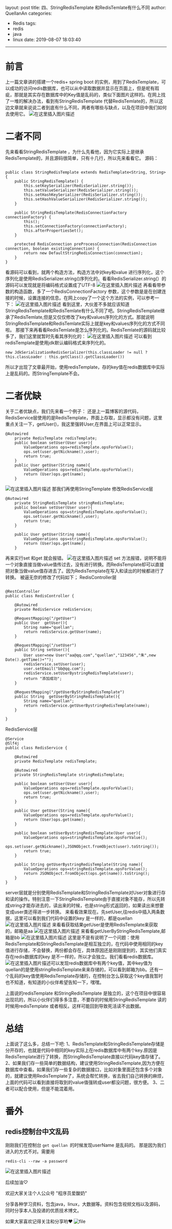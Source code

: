 ﻿layout: post
title: 四、StringRedisTemplate 和RedisTemlate有什么不同
author: QuellanAn
categories: 
  - Redis
tags:
  - redis
  - java
  - linux
date: 2019-08-07 18:03:40
---

# 前言
上一篇文章讲的搭建一个redis+ spring boot 的实例，用到了RedisTemplate，可以成功的访问redis数据库，也可以从中读取数据并显示在页面上，但是呢有瑕疵，那就是其实存在数据库中的Key值是乱码的，类似下面图片这样的。在网上找了一堆的解决办法，看到有StringRedisTemplate 代替RedisTemlate的，所以这边文章就来说说二者到底有什么不同，两者有哪些与缺点，以及在项目中我们如何去使用它。
![在这里插入图片描述](https://img-blog.csdnimg.cn/20190807170618562.png)
#  二者不同
先来看看StringRedisTemplate ，为什么先看他，因为它实际上是继承RedisTemplate的，并且源码很简单，只有十几行，所以先来看看它。
源码：

```

public class StringRedisTemplate extends RedisTemplate<String, String> {
    public StringRedisTemplate() {
        this.setKeySerializer(RedisSerializer.string());
        this.setValueSerializer(RedisSerializer.string());
        this.setHashKeySerializer(RedisSerializer.string());
        this.setHashValueSerializer(RedisSerializer.string());
    }

    public StringRedisTemplate(RedisConnectionFactory connectionFactory) {
        this();
        this.setConnectionFactory(connectionFactory);
        this.afterPropertiesSet();
    }

    protected RedisConnection preProcessConnection(RedisConnection connection, boolean existingConnection) {
        return new DefaultStringRedisConnection(connection);
    }
}
```
看源码可以看到，就两个构造方法，构造方法中对key和value 进行序列化，这个序列化是使用RedisSerializer.string()序列化的。看看RedisSerializer.string(）的源码可以发现就是将编码格式设置成了UTF-8
![在这里插入图片描述](https://img-blog.csdnimg.cn/20190807173140918.png?x-oss-process=image/watermark,type_ZmFuZ3poZW5naGVpdGk,shadow_10,text_aHR0cHM6Ly9ibG9nLmNzZG4ubmV0L3FxXzI3NzkwMDEx,size_16,color_FFFFFF,t_70)
再看看带参数的构造函数，多了一个RedisConnectionFactory 参数，这个参数是是在创建连接的时候，设置连接的信息。在网上copy了一个这个方法的实例，可以参考一下：
![在这里插入图片描述](https://img-blog.csdnimg.cn/20190807172021358.png?x-oss-process=image/watermark,type_ZmFuZ3poZW5naGVpdGk,shadow_10,text_aHR0cHM6Ly9ibG9nLmNzZG4ubmV0L3FxXzI3NzkwMDEx,size_16,color_FFFFFF,t_70)
看到这里，大伙差不多就应该知道StringRedisTemplate和RedisTemlate有什么不同了吧。StringRedisTemplate继承了RedisTemlate,但是又仅仅修改了key和values序列化的方式。那就说明StringRedisTemplate和RedisTemlate实际上就是key和values序列化的方式不同啦。
那接下来再看看RedisTemlate是怎么序列化的。RedisTemlate的源码就比较多了，我们这里就暂时先看其序列化的：
![在这里插入图片描述](https://img-blog.csdnimg.cn/20190807172652895.png?x-oss-process=image/watermark,type_ZmFuZ3poZW5naGVpdGk,shadow_10,text_aHR0cHM6Ly9ibG9nLmNzZG4ubmV0L3FxXzI3NzkwMDEx,size_16,color_FFFFFF,t_70)
可以看到redisTemplate是使用jdk默认编码格式来序列化的。
```
new JdkSerializationRedisSerializer(this.classLoader != null ? this.classLoader : this.getClass().getClassLoader())
```

所以才出现了文章最开始，使用redisTemplate，存的key值在redis数据库中实际上是乱码的。而StringTemplate不会。


# 二者优缺

关于二者优缺点，我们先来看一个例子：
还是上一篇博客的源代码，RedisService层使用的是RedisTemplate，界面上存取，显示都没有问题，这里重点关注一下，getUser()，我这里强转User,在界面上可以正常显示。

```
@Autowired
    private RedisTemplate redisTemplate;
    public boolean setUser(User user){
        ValueOperations ops=redisTemplate.opsForValue();
        ops.set(user.getNickname(),user);
        return true;
    }
    public User getUser(String name){
        ValueOperations ops=redisTemplate.opsForValue();
        return (User)ops.get(name);
    }
```
![在这里插入图片描述](https://img-blog.csdnimg.cn/20190807175821733.png)
那我们再使用StringTemplate
修改RedisService层

```
@Autowired
    private StringRedisTemplate stringRedisTemplate;
    public boolean setUser(User user){
        ValueOperations ops=stringRedisTemplate.opsForValue();
        ops.set(user.getNickname(),user);
        return true;
    }

    public User getUser(String name){
        ValueOperations ops=stringRedisTemplate.opsForValue();
        return (User)ops.get(name);
    }
```
再来实行set 和get 就会报错。
![在这里插入图片描述](https://img-blog.csdnimg.cn/20190807180114742.png?x-oss-process=image/watermark,type_ZmFuZ3poZW5naGVpdGk,shadow_10,text_aHR0cHM6Ly9ibG9nLmNzZG4ubmV0L3FxXzI3NzkwMDEx,size_16,color_FFFFFF,t_70)
set 方法报错，说明不能将一个对象直接当做value值传过去，没有进行转换。而RedisTemplate却可以直接把对象当做value值存进去了。因为RedisTemplate在写入和读出的时候都进行了转换。
被逼无奈的修改了代码如下；
RedisController层

```

@RestController
public class RedisController {

    @Autowired
    private RedisService redisService;

    @RequestMapping("/getUser")
    public User  getUser(){
        String name="quellan";
        return redisService.getUser(name);
    }

    @RequestMapping("/setUser")
    public String setUser(){
        User user=new User("aa@qq.com","quellan","123456","朱",new Date().getTime()+"");
        redisService.setUser(user);
        user.setEmail("bb@qq.com");
        redisService.setUserBystringRedisTemplate(user);
        return "添加成功";
    }

    @RequestMapping("/getUserByStringRedisTemplate")
    public String  getUserByStringRedisTemplate(){
        String name="quellan";
        return redisService.getUserBystringRedisTemplate(name);
    }

}
```

RedisService层

```
@Service
@Slf4j
public class RedisService {
    
    @Autowired
    private RedisTemplate redisTemplate;

    @Autowired
    private StringRedisTemplate stringRedisTemplate;

    public boolean setUser(User user){
        ValueOperations ops=redisTemplate.opsForValue();
        ops.set(user.getNickname(),user);
        return true;
    }

    public User getUser(String name){
        ValueOperations ops=redisTemplate.opsForValue();
        return (User)ops.get(name);
    }

    public boolean setUserBystringRedisTemplate(User user){
        ValueOperations ops=stringRedisTemplate.opsForValue();
        ops.set(user.getNickname(),JSONObject.fromObject(user).toString());
        return true;
    }
    
    public String getUserBystringRedisTemplate(String name){
        ValueOperations ops=stringRedisTemplate.opsForValue();
        return JSONObject.fromObject(ops.get(name)).toString();
    }
}
```
server层就是分别使用RedisTemplate和StringRedisTemplate对User对象进行存和读的操作。特别注意一下StringRedisTemplate由于直接对象不能存，所以先转成string才能存进去的，读出来的时候，也是string形式返回的，如果读出来想要变成user类还得进一步转换。
来看看效果现在。先setUser,往redis中插入两条数据，这里可以看到我们代码中设置的key 是一样的，都是quellan
![在这里插入图片描述](https://img-blog.csdnimg.cn/20190808094033782.png)
来看看获取结果getUser是使用RedisTemplate来获取的，邮箱是aa
![在这里插入图片描述](https://img-blog.csdnimg.cn/2019080809424355.png)
来看看getUserByStringRedisTemplate,邮箱是bb
![在这里插入图片描述](https://img-blog.csdnimg.cn/20190808094715724.png)
这里是不是有说明了一个问题：使用RedisTemplate和StringRedisTemplate是相互独立的，在代码中使用相同的key值进行存储，不会替换，两份都会存在，具体原因还是刚刚提到的，其实他们真实存在redis数据库的key 是不一样的，所以才会独立。我们看看redis数据库。
![在这里插入图片描述](https://img-blog.csdnimg.cn/20190808095154807.png)可以发现redis数据库中有两个key值，其中key值为quellan的是使用stringRedisTemplate来来存储的，可以看到邮箱为bb。还有一个乱码的key值使用RedisTemplate存储的，在控制台怎么获取这个key值我暂时也不知道，有知道的小伙伴希望告知一下，嘿嘿。

上面说的redisTemplate 和StringRedisTemplate 是独立的，这个在项目中很容易出现坑的，所以小伙伴们得多多注意，不要存的时候用StringRedisTemplate 读的时候用redisTemplate 或者相反。这样可能回到导致死活读不出数据。

# 总结
上面说了这么多，总结一下吧:
1、RedisTemplate和StringRedisTemplate存储是分开存的，也就是代码中相同的key实际上在redis数据库中有两个key.原因是RedisTemplate进行了转换，而StringRedisTemplate直接以代码key值存储了。
2、如果我们存一些简单的数据结构，建议使用StringRedisTemplate,因为方便在数据库中查看。如果我们存一些复杂的数据接口，比如对象里面还包含多个对象的，就建议使用RedisTemplate了，系统会帮忙转换，省去我们自己转换的麻烦，上面的代码可以看到直接将取到的value值强转成user都没问题，很方便。
3、二者可以配合使用，但是不能混着用。

# 番外
## redis控制台中文乱码
刚刚我们在控制台 `get quellan `的时候发现userName 是乱码的。
那是因为我们进入的方式不对。需要用

```
redis-cli --raw -a password
```
![在这里插入图片描述](https://img-blog.csdnimg.cn/2019080810083976.png)


后续加油♡

欢迎大家关注个人公众号 "程序员爱酸奶"

分享各种学习资料，包含java，linux，大数据等。资料包含视频文档以及源码，同时分享本人及投递的优质技术博文。

如果大家喜欢记得关注和分享哟❤
![file](https://img-blog.csdnimg.cn/2019091922115335.jpeg?x-oss-process=image/watermark,type_ZmFuZ3poZW5naGVpdGk,shadow_10,text_aHR0cHM6Ly9ibG9nLmNzZG4ubmV0L3FxXzI3NzkwMDEx,size_16,color_FFFFFF,t_70)








 
